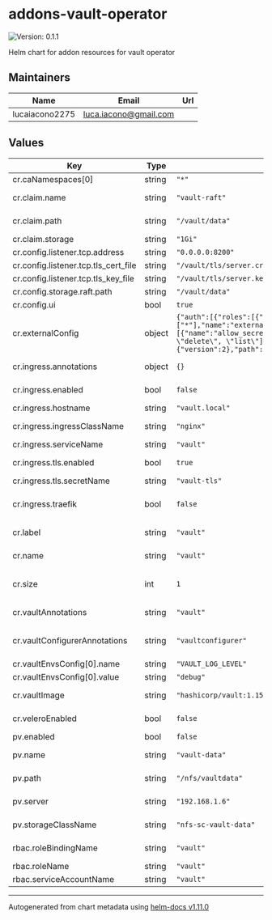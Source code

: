 # addons-vault-operator

![Version: 0.1.1](https://img.shields.io/badge/Version-0.1.1-informational?style=flat-square)

Helm chart for addon resources for vault operator

## Maintainers

| Name | Email | Url |
| ---- | ------ | --- |
| lucaiacono2275 | <luca.iacono@gmail.com> |  |

## Values

| Key | Type | Default | Description |
|-----|------|---------|-------------|
| cr.caNamespaces[0] | string | `"*"` |  |
| cr.claim.name | string | `"vault-raft"` | name of the PVC |
| cr.claim.path | string | `"/vault/data"` | path of the PVC |
| cr.claim.storage | string | `"1Gi"` | storage |
| cr.config.listener.tcp.address | string | `"0.0.0.0:8200"` |  |
| cr.config.listener.tcp.tls_cert_file | string | `"/vault/tls/server.crt"` |  |
| cr.config.listener.tcp.tls_key_file | string | `"/vault/tls/server.key"` |  |
| cr.config.storage.raft.path | string | `"/vault/data"` |  |
| cr.config.ui | bool | `true` |  |
| cr.externalConfig | object | `{"auth":[{"roles":[{"bound_service_account_names":["vault-auth"],"bound_service_account_namespaces":["*"],"name":"externalsecrets","policies":"allow_secrets","ttl":"1h"}],"type":"kubernetes"}],"policies":[{"name":"allow_secrets","rules":"path \"secret/*\" { capabilities = [\"create\", \"read\", \"update\", \"delete\", \"list\"] }"}],"secrets":[{"description":"Secrets for prod env.","options":{"version":2},"path":"secret","type":"kv"}]}` | External config for the vault |
| cr.ingress.annotations | object | `{}` | annnotation for the ingress |
| cr.ingress.enabled | bool | `false` | enable the ingress |
| cr.ingress.hostname | string | `"vault.local"` | hostname |
| cr.ingress.ingressClassName | string | `"nginx"` | ingress class name |
| cr.ingress.serviceName | string | `"vault"` | service name |
| cr.ingress.tls.enabled | bool | `true` | enable TLS for the ingress |
| cr.ingress.tls.secretName | string | `"vault-tls"` | secret for TLS |
| cr.ingress.traefik | bool | `false` | enable conmfiguration for traefik |
| cr.label | string | `"vault"` | label for the vault |
| cr.name | string | `"vault"` | name of the vault |
| cr.size | int | `1` | number of instances of vault |
| cr.vaultAnnotations | string | `"vault"` | annotation for the vault pod |
| cr.vaultConfigurerAnnotations | string | `"vaultconfigurer"` | annotation for the vault configurer pod |
| cr.vaultEnvsConfig[0].name | string | `"VAULT_LOG_LEVEL"` |  |
| cr.vaultEnvsConfig[0].value | string | `"debug"` |  |
| cr.vaultImage | string | `"hashicorp/vault:1.15.1"` | image of the vault |
| cr.veleroEnabled | bool | `false` | enable velero config |
| pv.enabled | bool | `false` | enable PV |
| pv.name | string | `"vault-data"` | name  of the PV |
| pv.path | string | `"/nfs/vaultdata"` | path for PV in case of nfs |
| pv.server | string | `"192.168.1.6"` | server for PV in case of nfs |
| pv.storageClassName | string | `"nfs-sc-vault-data"` | storage class name |
| rbac.roleBindingName | string | `"vault"` | name of the role binding |
| rbac.roleName | string | `"vault"` | role name |
| rbac.serviceAccountName | string | `"vault"` | SA name |

----------------------------------------------
Autogenerated from chart metadata using [helm-docs v1.11.0](https://github.com/norwoodj/helm-docs/releases/v1.11.0)
